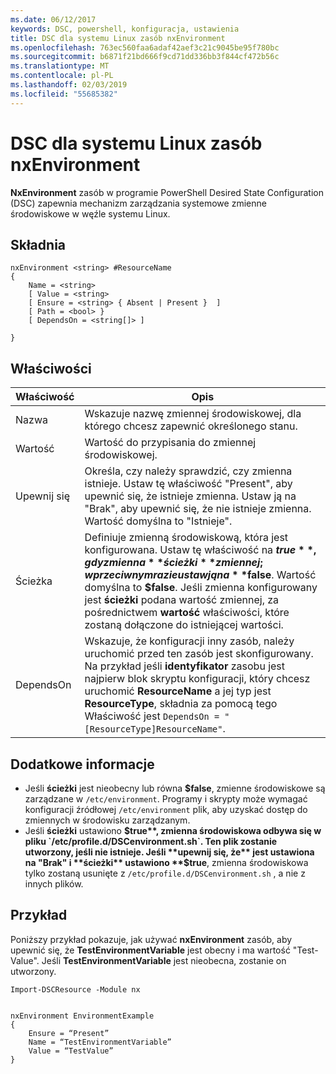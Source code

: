 ```yaml
---
ms.date: 06/12/2017
keywords: DSC, powershell, konfiguracja, ustawienia
title: DSC dla systemu Linux zasób nxEnvironment
ms.openlocfilehash: 763ec560faa6adaf42aef3c21c9045be95f780bc
ms.sourcegitcommit: b6871f21bd666f9cd71dd336bb3f844cf472b56c
ms.translationtype: MT
ms.contentlocale: pl-PL
ms.lasthandoff: 02/03/2019
ms.locfileid: "55685382"
---
```

# <a name="dsc-for-linux-nxenvironment-resource"></a>DSC dla systemu Linux zasób nxEnvironment

**NxEnvironment** zasób w programie PowerShell Desired State Configuration (DSC) zapewnia mechanizm zarządzania systemowe zmienne środowiskowe w węźle systemu Linux.

## <a name="syntax"></a>Składnia

```
nxEnvironment <string> #ResourceName
{
    Name = <string>
    [ Value = <string>
    [ Ensure = <string> { Absent | Present }  ]
    [ Path = <bool> }
    [ DependsOn = <string[]> ]

}
```

## <a name="properties"></a>Właściwości

|  Właściwość |  Opis |
|---|---|
| Nazwa| Wskazuje nazwę zmiennej środowiskowej, dla którego chcesz zapewnić określonego stanu.|
| Wartość| Wartość do przypisania do zmiennej środowiskowej.|
| Upewnij się| Określa, czy należy sprawdzić, czy zmienna istnieje. Ustaw tę właściwość "Present", aby upewnić się, że istnieje zmienna. Ustaw ją na "Brak", aby upewnić się, że nie istnieje zmienna. Wartość domyślna to "Istnieje".|
| Ścieżka| Definiuje zmienną środowiskową, która jest konfigurowana. Ustaw tę właściwość na **$true** , gdy zmienna **ścieżki** zmiennej; w przeciwnym razie ustaw ją na **$false**. Wartość domyślna to **$false**. Jeśli zmienna konfigurowany jest **ścieżki** podana wartość zmiennej, za pośrednictwem **wartość** właściwości, które zostaną dołączone do istniejącej wartości.|
| DependsOn | Wskazuje, że konfiguracji inny zasób, należy uruchomić przed ten zasób jest skonfigurowany. Na przykład jeśli **identyfikator** zasobu jest najpierw blok skryptu konfiguracji, który chcesz uruchomić **ResourceName** a jej typ jest **ResourceType**, składnia za pomocą tego Właściwość jest `DependsOn = "[ResourceType]ResourceName"`.|

## <a name="additional-information"></a>Dodatkowe informacje

* Jeśli **ścieżki** jest nieobecny lub równa **$false**, zmienne środowiskowe są zarządzane w `/etc/environment`. Programy i skrypty może wymagać konfiguracji źródłowej `/etc/environment` plik, aby uzyskać dostęp do zmiennych w środowisku zarządzanym.
* Jeśli **ścieżki** ustawiono **$true**, zmienna środowiskowa odbywa się w pliku `/etc/profile.d/DSCenvironment.sh`. Ten plik zostanie utworzony, jeśli nie istnieje. Jeśli **upewnij się, że** jest ustawiona na "Brak" i **ścieżki** ustawiono **$true**, zmienna środowiskowa tylko zostaną usunięte z `/etc/profile.d/DSCenvironment.sh` , a nie z innych plików.

## <a name="example"></a>Przykład

Poniższy przykład pokazuje, jak używać **nxEnvironment** zasób, aby upewnić się, że **TestEnvironmentVariable** jest obecny i ma wartość "Test-Value". Jeśli **TestEnvironmentVariable** jest nieobecna, zostanie on utworzony.

```
Import-DSCResource -Module nx


nxEnvironment EnvironmentExample
{
    Ensure = “Present”
    Name = “TestEnvironmentVariable”
    Value = “TestValue”
}
```